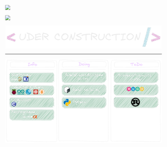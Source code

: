 ![](https://komarev.com/ghpvc/?username=nikolaev-i&color=red&label=stalkers&style=for-the-badge)

![](https://hit.yhype.me/github/profile?user_id=11695111)


<img src='/images/underconst.png'></img>

---


<img src='/images/kanban.png'></img>

